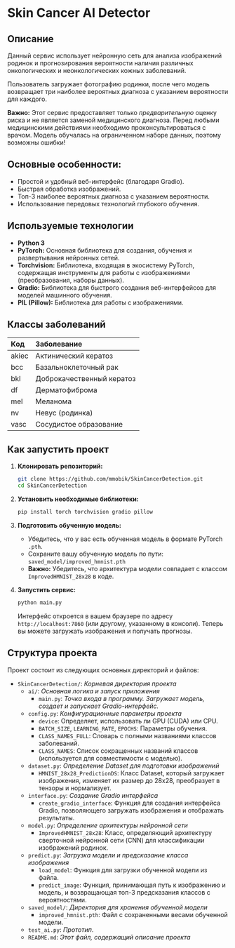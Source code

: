 # Skin Cancer AI Detector

## Описание

Данный сервис использует нейронную сеть для анализа изображений родинок и прогнозирования вероятности наличия различных онкологических и неонкологических кожных заболеваний.

Пользователь загружает фотографию родинки, после чего модель возвращает три наиболее вероятных диагноза с указанием вероятности для каждого.

**Важно:** Этот сервис предоставляет только *предварительную* оценку риска и не является заменой медицинского диагноза. Перед любыми медицинскими действиями необходимо проконсультироваться с врачом. Модель обучалась на ограниченном наборе данных, поэтому возможны ошибки!

## Основные особенности:

*   Простой и удобный веб-интерфейс (благодаря Gradio).
*   Быстрая обработка изображений.
*   Топ-3 наиболее вероятных диагноза с указанием вероятности.
*   Использование передовых технологий глубокого обучения.

## Используемые технологии

*   **Python 3**
*   **PyTorch:** Основная библиотека для создания, обучения и развертывания нейронных сетей.
*   **Torchvision:** Библиотека, входящая в экосистему PyTorch, содержащая инструменты для работы с изображениями (преобразования, наборы данных).
*   **Gradio:** Библиотека для быстрого создания веб-интерфейсов для моделей машинного обучения.
*   **PIL (Pillow):** Библиотека для работы с изображениями.

## Классы заболеваний

| Код   | Заболевание                 |
| :---- | :-------------------------- |
| akiec | Актинический кератоз        |
| bcc   | Базальноклеточный рак       |
| bkl   | Доброкачественный кератоз   |
| df    | Дерматофиброма              |
| mel   | Меланома                    |
| nv    | Невус (родинка)             |
| vasc  | Сосудистое образование      |

## Как запустить проект

1.  **Клонировать репозиторий:**

    ```bash
    git clone https://github.com/mmobik/SkinCancerDetection.git
    cd SkinCancerDetection
    ```

2.  **Установить необходимые библиотеки:**

    ```bash
    pip install torch torchvision gradio pillow
    ```

3.  **Подготовить обученную модель:**

    *   Убедитесь, что у вас есть обученная модель в формате PyTorch `.pth`.
    *   Сохраните вашу обученную модель по пути: `saved_model/improved_hmnist.pth`
    *   **Важно:** Убедитесь, что архитектура модели совпадает с классом `ImprovedHMNIST_28x28` в коде.

4.  **Запустить сервис:**

    ```bash
    python main.py
    ```

    Интерфейс откроется в вашем браузере по адресу `http://localhost:7860` (или другому, указанному в консоли). Теперь вы можете загружать изображения и получать прогнозы.

## Структура проекта

Проект состоит из следующих основных директорий и файлов:

- `SkinCancerDetection/`: *Корневая директория проекта*
  - `ai/`: *Основная логика и запуск приложения*
    - `main.py`: *Точка входа в программу. Загружает модель, создает и запускает Gradio-интерфейс.*
  - `config.py`: *Конфигурационные параметры проекта*
    - `device`: Определяет, использовать ли GPU (CUDA) или CPU.
    - `BATCH_SIZE`, `LEARNING_RATE`, `EPOCHS`: Параметры обучения.
    - `CLASS_NAMES_FULL`: Словарь с полными названиями классов заболеваний.
    - `CLASS_NAMES`: Список сокращенных названий классов (используется для совместимости с моделью).
  - `dataset.py`: *Определение Dataset для подготовки изображений*
    - `HMNIST_28x28_PredictionDS`: Класс Dataset, который загружает изображения, изменяет их размер до 28x28, преобразует в тензоры и нормализует.
  - `interface.py`: *Создание Gradio интерфейса*
    - `create_gradio_interface`: Функция для создания интерфейса Gradio, позволяющего загружать изображения и отображать результаты.
  - `model.py`: *Определение архитектуры нейронной сети*
    - `ImprovedHMNIST_28x28`: Класс, определяющий архитектуру сверточной нейронной сети (CNN) для классификации изображений родинок.
  - `predict.py`: *Загрузка модели и предсказание класса изображения*
    - `load_model`: Функция для загрузки обученной модели из файла.
    - `predict_image`: Функция, принимающая путь к изображению и модель, и возвращающая топ-3 предсказания классов с вероятностями.
  - `saved_model/`: *Директория для хранения обученной модели*
    - `improved_hmnist.pth`: Файл с сохраненными весами обученной модели.
  - `test_ai.py`: *Прототип*.
  - `README.md`: *Этот файл, содержащий описание проекта*

